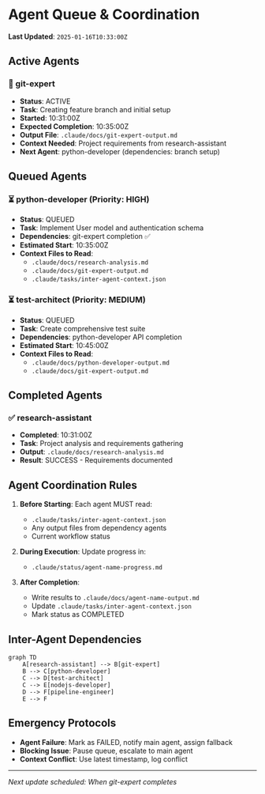 # Agent Queue & Coordination

**Last Updated**: `2025-01-16T10:33:00Z`

## Active Agents

### 🔄 git-expert
- **Status**: ACTIVE
- **Task**: Creating feature branch and initial setup
- **Started**: 10:31:00Z
- **Expected Completion**: 10:35:00Z
- **Output File**: `.claude/docs/git-expert-output.md`
- **Context Needed**: Project requirements from research-assistant
- **Next Agent**: python-developer (dependencies: branch setup)

## Queued Agents

### ⏳ python-developer (Priority: HIGH)
- **Status**: QUEUED
- **Task**: Implement User model and authentication schema
- **Dependencies**: git-expert completion ✅
- **Estimated Start**: 10:35:00Z
- **Context Files to Read**:
  - `.claude/docs/research-analysis.md`
  - `.claude/docs/git-expert-output.md`
  - `.claude/tasks/inter-agent-context.json`

### ⏳ test-architect (Priority: MEDIUM)
- **Status**: QUEUED
- **Task**: Create comprehensive test suite
- **Dependencies**: python-developer API completion
- **Estimated Start**: 10:45:00Z
- **Context Files to Read**:
  - `.claude/docs/python-developer-output.md`
  - `.claude/docs/git-expert-output.md`

## Completed Agents

### ✅ research-assistant
- **Completed**: 10:31:00Z
- **Task**: Project analysis and requirements gathering
- **Output**: `.claude/docs/research-analysis.md`
- **Result**: SUCCESS - Requirements documented

## Agent Coordination Rules

1. **Before Starting**: Each agent MUST read:
   - `.claude/tasks/inter-agent-context.json`
   - Any output files from dependency agents
   - Current workflow status

2. **During Execution**: Update progress in:
   - `.claude/status/agent-name-progress.md`

3. **After Completion**:
   - Write results to `.claude/docs/agent-name-output.md`
   - Update `.claude/tasks/inter-agent-context.json`
   - Mark status as COMPLETED

## Inter-Agent Dependencies

```mermaid
graph TD
    A[research-assistant] --> B[git-expert]
    B --> C[python-developer]
    C --> D[test-architect]
    C --> E[nodejs-developer]
    D --> F[pipeline-engineer]
    E --> F
```

## Emergency Protocols

- **Agent Failure**: Mark as FAILED, notify main agent, assign fallback
- **Blocking Issue**: Pause queue, escalate to main agent
- **Context Conflict**: Use latest timestamp, log conflict

---
*Next update scheduled: When git-expert completes*
